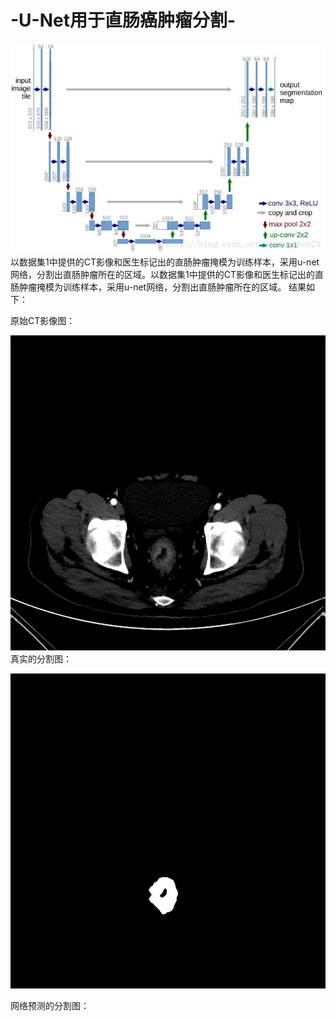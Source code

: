 # -U-Net用于直肠癌肿瘤分割-
![image](https://github.com/lihuaqiang0101/-U-Net-/blob/master/images/20180222221111158.jpg)
以数据集1中提供的CT影像和医生标记出的直肠肿瘤掩模为训练样本，采用u-net网络，分割出直肠肿瘤所在的区域。以数据集1中提供的CT影像和医生标记出的直肠肿瘤掩模为训练样本，采用u-net网络，分割出直肠肿瘤所在的区域。
结果如下：


原始CT影像图：


![image](https://github.com/lihuaqiang0101/-U-Net-/blob/master/images/10020.png)
真实的分割图：


![image](https://github.com/lihuaqiang0101/-U-Net-/blob/master/images/10020_mask.png)

网络预测的分割图：
